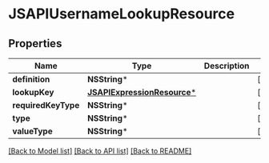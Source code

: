 # JSAPIUsernameLookupResource

## Properties
Name | Type | Description | Notes
------------ | ------------- | ------------- | -------------
**definition** | **NSString*** |  | [optional] 
**lookupKey** | [**JSAPIExpressionResource***](JSAPIExpressionResource.md) |  | [optional] 
**requiredKeyType** | **NSString*** |  | [optional] 
**type** | **NSString*** |  | [optional] 
**valueType** | **NSString*** |  | [optional] 

[[Back to Model list]](../README.md#documentation-for-models) [[Back to API list]](../README.md#documentation-for-api-endpoints) [[Back to README]](../README.md)


